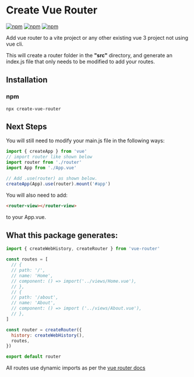 # **Create Vue Router**

[![npm](https://img.shields.io/badge/build-stable-sucess?&style=flat)](https://github.com/itsjustlogan/create-vue-router)
[![npm](https://img.shields.io/npm/v/create-vue-router?color=green)](https://www.npmjs.com/package/create-vue-router)
[![npm](https://img.shields.io/badge/licence-MIT-blue?&style=flat)](https://github.com/itsjustlogan/create-vue-router/blob/main/LICENSE)

Add vue router to a vite project or any other existing vue 3 project not using vue cli.

This will create a router folder in the **"src"** directory, and generate an index.js file that only needs to be modified to add your routes.

## **Installation**

### **npm**

```shell
npx create-vue-router
```

## **Next Steps**

You will still need to modify your main.js file in the following ways:

```js
import { createApp } from 'vue'
// import router like shown below
import router from './router'
import App from './App.vue'

// Add .use(router) as shown below.
createApp(App).use(router).mount('#app')
```

You will also need to add:

```html
<router-view></router-view>
```

to your App.vue.

## **What this package generates:**

```js
import { createWebHistory, createRouter } from 'vue-router'

const routes = [
  // {
  // path: '/',
  // name: 'Home',
  // component: () => import('../views/Home.vue'),
  // },
  // {
  // path: '/about',
  // name: 'About',
  // component: () => import ('../views/About.vue'),
  // },
]

const router = createRouter({
  history: createWebHistory(),
  routes,
})

export default router
```

All routes use dynamic imports as per the [vue router docs](https://router.vuejs.org/guide/advanced/lazy-loading.html)
